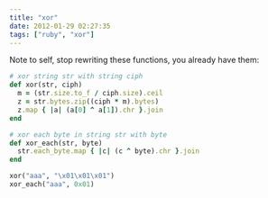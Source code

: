 ```yaml
---
title: "xor"
date: 2012-01-29 02:27:35
tags: ["ruby", "xor"]
---
```


Note to self, stop rewriting these functions, you already have them:

```ruby
# xor string str with string ciph
def xor(str, ciph)
  m = (str.size.to_f / ciph.size).ceil
  z = str.bytes.zip((ciph * m).bytes)
  z.map { |a| (a[0] ^ a[1]).chr }.join
end

# xor each byte in string str with byte
def xor_each(str, byte)
  str.each_byte.map { |c| (c ^ byte).chr }.join
end
```

```ruby
xor("aaa", "\x01\x01\x01")
xor_each("aaa", 0x01)
```
